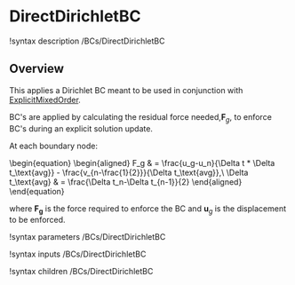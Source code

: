 # DirectDirichletBC

!syntax description /BCs/DirectDirichletBC

## Overview

This applies a Dirichlet BC meant to be used in conjunction with [ExplicitMixedOrder](source/timeintegrators/ExplicitMixedOrder.md).

BC's are applied by calculating the residual force needed,$\mathbf{F}_g$, to enforce BC's during an explicit solution update.

At each boundary node:

\begin{equation}
    \begin{aligned}
        F_g & = \frac{u_g-u_n}{\Delta t * \Delta t_\text{avg}} - \frac{v_{n-\frac{1}{2}}}{\Delta t_\text{avg}},\\
        \Delta t_\text{avg} & = \frac{\Delta t_n-\Delta t_{n-1}}{2}
    \end{aligned}
\end{equation}

where $\mathbf{F_g}$ is the force required to enforce the BC and ${\mathbf{u}_g}$ is the displacement to be enforced.

!syntax parameters /BCs/DirectDirichletBC

!syntax inputs /BCs/DirectDirichletBC

!syntax children /BCs/DirectDirichletBC

